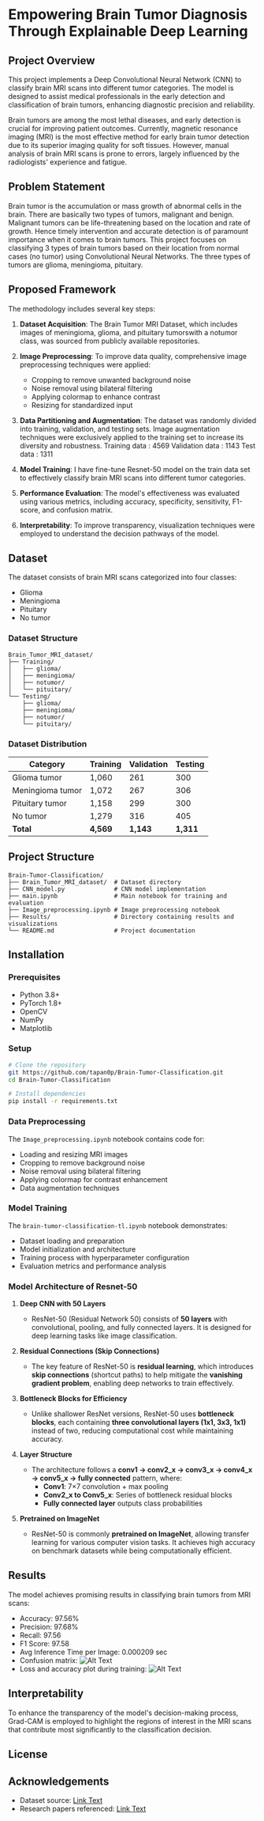 # Empowering Brain Tumor Diagnosis Through Explainable Deep Learning

## Project Overview

This project implements a Deep Convolutional Neural Network (CNN) to classify brain MRI scans into different tumor categories. The model is designed to assist medical professionals in the early detection and classification of brain tumors, enhancing diagnostic precision and reliability.

Brain tumors are among the most lethal diseases, and early detection is crucial for improving patient outcomes. Currently, magnetic resonance imaging (MRI) is the most effective method for early brain tumor detection due to its superior imaging quality for soft tissues. However, manual analysis of brain MRI scans is prone to errors, largely influenced by the radiologists' experience and fatigue.

## Problem Statement

Brain tumor is the accumulation or mass growth of abnormal cells in the brain. There are basically two types of tumors, malignant and benign. Malignant tumors can be life-threatening based on the location and rate of growth. Hence timely intervention and accurate detection is of paramount importance when it comes to brain tumors. This project focuses on classifying 3 types of brain tumors based on their location from normal cases (no tumor) using Convolutional Neural Networks. The three types of tumors are glioma, meningioma, pituitary.

## Proposed Framework

The methodology includes several key steps:

1. **Dataset Acquisition**: The Brain Tumor MRI Dataset, which includes images of meningioma, glioma, and pituitary tumorswith a notumor class, was sourced from publicly available repositories.
2. **Image Preprocessing**: To improve data quality, comprehensive image preprocessing techniques were applied:

   - Cropping to remove unwanted background noise
   - Noise removal using bilateral filtering
   - Applying colormap to enhance contrast
   - Resizing for standardized input
3. **Data Partitioning and Augmentation**: The dataset was randomly divided into training, validation, and testing sets. Image augmentation techniques were exclusively applied to the training set to increase its diversity and robustness.
   Training data : 4569
   Validation data : 1143
   Test data : 1311
4. **Model Training**: I have fine-tune Resnet-50 model on the train data set  to effectively classify brain MRI scans into different tumor categories.
5. **Performance Evaluation**: The model's effectiveness was evaluated using various metrics, including accuracy, specificity, sensitivity, F1-score, and confusion matrix.
6. **Interpretability**: To improve transparency, visualization techniques were employed to understand the decision pathways of the model.

## Dataset

The dataset consists of brain MRI scans categorized into four classes:

- Glioma
- Meningioma
- Pituitary
- No tumor

### Dataset Structure

```
Brain_Tumor_MRI_dataset/
├── Training/
│   ├── glioma/
│   ├── meningioma/
│   ├── notumor/
│   └── pituitary/
└── Testing/
    ├── glioma/
    ├── meningioma/
    ├── notumor/
    └── pituitary/
```

### Dataset Distribution

| **Category** | **Training** | **Validation** | **Testing** |
| ------------------ | ------------------ | -------------------- | ----------------- |
| Glioma tumor       | 1,060              | 261                  | 300               |
| Meningioma tumor   | 1,072              | 267                  | 306               |
| Pituitary tumor    | 1,158              | 299                  | 300               |
| No tumor           | 1,279              | 316                  | 405               |
| **Total**    | **4,569**    | **1,143**      | **1,311**   |

## Project Structure

```
Brain-Tumor-Classification/
├── Brain_Tumor_MRI_dataset/  # Dataset directory
├── CNN_model.py              # CNN model implementation
├── main.ipynb                # Main notebook for training and evaluation
├── Image_preprocessing.ipynb # Image preprocessing notebook
├── Results/                  # Directory containing results and visualizations
└── README.md                 # Project documentation
```

## Installation

### Prerequisites

- Python 3.8+
- PyTorch 1.8+
- OpenCV
- NumPy
- Matplotlib

### Setup

```bash
# Clone the repository
git https://github.com/tapan0p/Brain-Tumor-Classification.git
cd Brain-Tumor-Classification

# Install dependencies
pip install -r requirements.txt
```

### Data Preprocessing

The `Image_preprocessing.ipynb` notebook contains code for:

- Loading and resizing MRI images
- Cropping to remove background noise
- Noise removal using bilateral filtering
- Applying colormap for contrast enhancement
- Data augmentation techniques

### Model Training

The `brain-tumor-classification-tl.ipynb` notebook demonstrates:

- Dataset loading and preparation
- Model initialization and architecture
- Training process with hyperparameter configuration
- Evaluation metrics and performance analysis

### Model Architecture of Resnet-50

1. **Deep CNN with 50 Layers**

   - ResNet-50 (Residual Network 50) consists of **50 layers** with convolutional, pooling, and fully connected layers. It is designed for deep learning tasks like image classification.
2. **Residual Connections (Skip Connections)**

   - The key feature of ResNet-50 is **residual learning**, which introduces **skip connections** (shortcut paths) to help mitigate the **vanishing gradient problem**, enabling deep networks to train effectively.
3. **Bottleneck Blocks for Efficiency**

   - Unlike shallower ResNet versions, ResNet-50 uses **bottleneck blocks**, each containing **three convolutional layers (1x1, 3x3, 1x1)** instead of two, reducing computational cost while maintaining accuracy.
4. **Layer Structure**

   - The architecture follows a **conv1 → conv2_x → conv3_x → conv4_x → conv5_x → fully connected** pattern, where:
     - **Conv1**: 7×7 convolution + max pooling
     - **Conv2_x to Conv5_x**: Series of bottleneck residual blocks
     - **Fully connected layer** outputs class probabilities
5. **Pretrained on ImageNet**

   - ResNet-50 is commonly **pretrained on ImageNet**, allowing transfer learning for various computer vision tasks. It achieves high accuracy on benchmark datasets while being computationally efficient.

## Results

The model achieves promising results in classifying brain tumors from MRI scans:

- Accuracy: 97.56%
- Precision: 97.68%
- Recall: 97.56
- F1 Score: 97.58
- Avg Inference Time per Image: 0.000209 sec
- Confusion matrix:
![Alt Text](Plots\confusion_matrix.png)
- Loss and accuracy plot during training:
![Alt Text](Plots\accuracy_plot.png)

## Interpretability

To enhance the transparency of the model's decision-making process, Grad-CAM is  employed to highlight the regions of interest in the MRI scans that contribute most significantly to the classification decision.

## License

## Acknowledgements

- Dataset source: [Link Text](https://www.kaggle.com/datasets/masoudnickparvar/brain-tumor-mri-dataset)
- Research papers referenced: [Link Text](https://www.mdpi.com/2504-4990/6/4/111)

